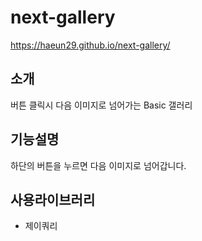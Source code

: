 # next-gallery
https://haeun29.github.io/next-gallery/

## 소개
버튼 클릭시 다음 이미지로 넘어가는 Basic 갤러리

## 기능설명
하단의 버튼을 누르면 다음 이미지로 넘어갑니다.

## 사용라이브러리
- 제이쿼리

